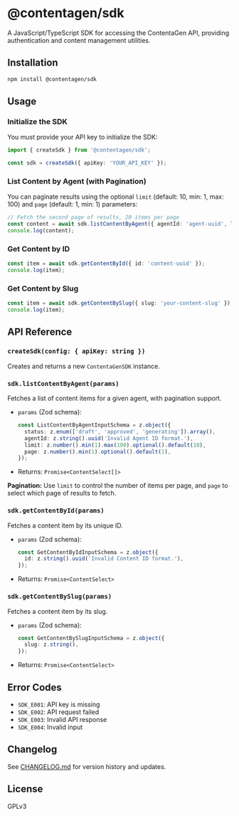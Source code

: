 # @contentagen/sdk

A JavaScript/TypeScript SDK for accessing the ContentaGen API, providing authentication and content management utilities.

## Installation

```bash
npm install @contentagen/sdk
```

## Usage

### Initialize the SDK

You must provide your API key to initialize the SDK:

```ts
import { createSdk } from '@contentagen/sdk';

const sdk = createSdk({ apiKey: 'YOUR_API_KEY' });
```

### List Content by Agent (with Pagination)

You can paginate results using the optional `limit` (default: 10, min: 1, max: 100) and `page` (default: 1, min: 1) parameters:

```ts
// Fetch the second page of results, 20 items per page
const content = await sdk.listContentByAgent({ agentId: 'agent-uuid', limit: 20, page: 2 });
console.log(content);
```

### Get Content by ID

```ts
const item = await sdk.getContentById({ id: 'content-uuid' });
console.log(item);
```

### Get Content by Slug

```ts
const item = await sdk.getContentBySlug({ slug: 'your-content-slug' });
console.log(item);
```

## API Reference

### `createSdk(config: { apiKey: string })`
Creates and returns a new `ContentaGenSDK` instance.

### `sdk.listContentByAgent(params)`
Fetches a list of content items for a given agent, with pagination support.
- `params` (Zod schema):

  ```ts
  const ListContentByAgentInputSchema = z.object({
    status: z.enum(['draft', 'approved', 'generating']).array(),
    agentId: z.string().uuid('Invalid Agent ID format.'),
    limit: z.number().min(1).max(100).optional().default(10),
    page: z.number().min(1).optional().default(1),
  });
  ```
- Returns: `Promise<ContentSelect[]>`

**Pagination:**
Use `limit` to control the number of items per page, and `page` to select which page of results to fetch.

### `sdk.getContentById(params)`
Fetches a content item by its unique ID.
- `params` (Zod schema):

  ```ts
  const GetContentByIdInputSchema = z.object({
    id: z.string().uuid('Invalid Content ID format.'),
  });
  ```
- Returns: `Promise<ContentSelect>`

### `sdk.getContentBySlug(params)`
Fetches a content item by its slug.
- `params` (Zod schema):

  ```ts
  const GetContentBySlugInputSchema = z.object({
    slug: z.string(),
  });
  ```
- Returns: `Promise<ContentSelect>`

## Error Codes
- `SDK_E001`: API key is missing
- `SDK_E002`: API request failed
- `SDK_E003`: Invalid API response
- `SDK_E004`: Invalid input

## Changelog

See [CHANGELOG.md](./CHANGELOG.md) for version history and updates.

## License

GPLv3

